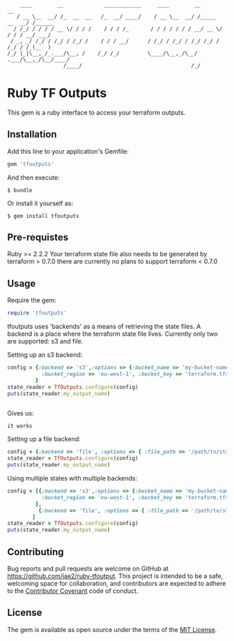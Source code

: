 ```
    ____        __             ____________     ____        __              __      
   / __ \__  __/ /_  __  __   /_  __/ ____/    / __ \__  __/ /_____  __  __/ /______
  / /_/ / / / / __ \/ / / /    / / / /_       / / / / / / / __/ __ \/ / / / __/ ___/
 / _, _/ /_/ / /_/ / /_/ /    / / / __/      / /_/ / /_/ / /_/ /_/ / /_/ / /_(__  ) 
/_/ |_|\__,_/_.___/\__, /    /_/ /_/         \____/\__,_/\__/ .___/\__,_/\__/____/  
                  /____/                                   /_/                      
```

# Ruby TF Outputs

This gem is a ruby interface to access your terraform outputs.

## Installation

Add this line to your application's Gemfile:

```ruby
gem 'tfoutputs'
```

And then execute:

    $ bundle

Or install it yourself as:

    $ gem install tfoutputs




## Pre-requistes

Ruby >= 2.2.2
Your terraform state file also needs to be generated by terraform > 0.7.0  there are currently no plans to support terraform < 0.7.0



## Usage

Require the gem:

```ruby
require 'tfoutputs'
```

tfoutputs uses 'backends' as a means of retrieving the state files. A backend is a place where the terraform state file lives. Currently only two are supported: s3 and file.

Setting up an s3 backend:

```ruby
config = {:backend => 's3',:options => {:bucket_name => 'my-bucket-name-goes-here',
           :bucket_region => 'eu-west-1', :bucket_key => 'terraform.tfstate' }
         }
state_reader = TfOutputs.configure(config)
puts(state_reader.my_output_name)
         
```
Gives us:

```
it works

```

Setting up a file backend:
```ruby
config = {:backend => 'file', :options => { :file_path => '/path/to/state/file/terraform.tfstate' } }
state_reader = TfOutputs.configure(config)
puts(state_reader.my_output_name)

```


Using multiple states with multiple backends:

```ruby
config = [{:backend => 's3',:options => {:bucket_name => 'my-bucket-name-goes-here',
           :bucket_region => 'eu-west-1', :bucket_key => 'terraform.tfstate' }
         },
          {:backend => 'file', :options => { :file_path => '/path/to/state/file/terraform.tfstate' } }
        ]
state_reader = TfOutputs.configure(config)
puts(state_reader.my_output_name)
```


## Contributing

Bug reports and pull requests are welcome on GitHub at https://github.com/jae2/ruby-tfoutput. This project is intended to be a safe, welcoming space for collaboration, and contributors are expected to adhere to the [Contributor Covenant](http://contributor-covenant.org) code of conduct.


## License

The gem is available as open source under the terms of the [MIT License](http://opensource.org/licenses/MIT).

